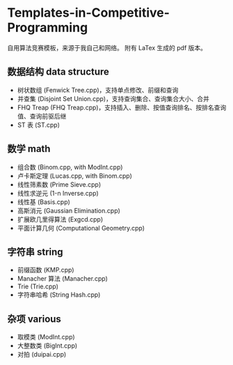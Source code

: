 # Templates-in-Competitive-Programming

自用算法竞赛模板，来源于我自己和网络。
附有 LaTex 生成的 pdf 版本。

## 数据结构 data structure

+ 树状数组 (Fenwick Tree.cpp)，支持单点修改、前缀和查询
+ 并查集 (Disjoint Set Union.cpp)，支持查询集合、查询集合大小、合并
+ FHQ Treap (FHQ Treap.cpp)，支持插入、删除、按值查询排名、按排名查询值、查询前驱后继
+ ST 表 (ST.cpp)

## 数学 math

+ 组合数 (Binom.cpp, with ModInt.cpp)
+ 卢卡斯定理 (Lucas.cpp, with Binom.cpp)
+ 线性筛素数 (Prime Sieve.cpp)
+ 线性求逆元 (1-n Inverse.cpp)
+ 线性基 (Basis.cpp)
+ 高斯消元 (Gaussian Elimination.cpp)
+ 扩展欧几里得算法 (Exgcd.cpp)
+ 平面计算几何 (Computational Geometry.cpp)

## 字符串 string

+ 前缀函数 (KMP.cpp)
+ Manacher 算法 (Manacher.cpp)
+ Trie (Trie.cpp)
+ 字符串哈希 (String Hash.cpp)

## 杂项 various

+ 取模类 (ModInt.cpp)
+ 大整数类 (BigInt.cpp)
+ 对拍 (duipai.cpp)